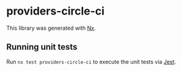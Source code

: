 # providers-circle-ci

This library was generated with [Nx](https://nx.dev).

## Running unit tests

Run `nx test providers-circle-ci` to execute the unit tests via [Jest](https://jestjs.io).
